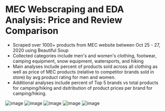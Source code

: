 # MEC Webscraping and EDA Analysis: Price and Review Comparison 

- Scraped over 1000+ products from MEC website between Oct 25 - 27, 2020 using Beautiful Soup
- Collected categories include men's and women's clothing, footwear, camping equipment, snow equipment, watersports, and hiking 
- Main analyses include percent of products sold across all clothing as well as price of MEC products (relative to competitor brands sold in store) by avg product rating for men and women. 
- Additional analyses include percent of Top 5 brands vs total products for camping/hiking and dsitribution of product prices per brand for camping/hiking.  

![image](https://user-images.githubusercontent.com/56518821/111861729-e9404d00-8926-11eb-98aa-6228f88f693b.png)
![image](https://user-images.githubusercontent.com/56518821/111861735-f2311e80-8926-11eb-89d0-2aaf0d0c5792.png)
![image](https://user-images.githubusercontent.com/56518821/111861739-f8bf9600-8926-11eb-8de8-7901037c2c66.png)
![image](https://user-images.githubusercontent.com/56518821/111861830-9ca94180-8927-11eb-8831-3ac813031d9a.png)
![image](https://user-images.githubusercontent.com/56518821/111861834-a03cc880-8927-11eb-9809-cbefeef99ebe.png)




